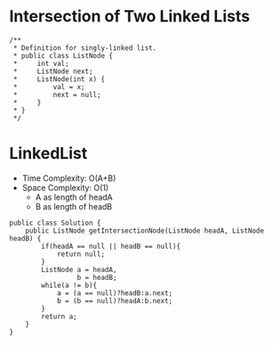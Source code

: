 # Intersection of Two Linked Lists
```
/**
 * Definition for singly-linked list.
 * public class ListNode {
 *     int val;
 *     ListNode next;
 *     ListNode(int x) {
 *         val = x;
 *         next = null;
 *     }
 * }
 */
```
# LinkedList
* Time Complexity: O(A+B)
* Space Complexity: O(1)
	* A as length of headA
	* B as length of headB
```
public class Solution {
    public ListNode getIntersectionNode(ListNode headA, ListNode headB) {
        if(headA == null || headB == null){
            return null;
        }
        ListNode a = headA,
                 b = headB;
        while(a != b){
            a = (a == null)?headB:a.next;
            b = (b == null)?headA:b.next;
        }
        return a;
    }
}
```